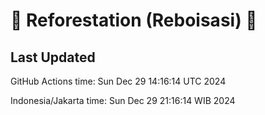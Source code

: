 
# 🌳 Reforestation (Reboisasi) 🌲

## Last Updated

GitHub Actions time: Sun Dec 29 14:16:14 UTC 2024

Indonesia/Jakarta time: Sun Dec 29 21:16:14 WIB 2024
